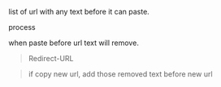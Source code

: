 list of url with any text before it can paste.

process
>
when paste before url text will remove.

>Redirect-URL

>if copy new url, add those removed text before new url
